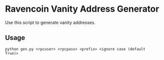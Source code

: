# Ravencoin Vanity Address Generator

Use this script to generate vanity addresses.

## Usage

```
python gen.py <rpcuser> <rpcpass> <prefix> <ignore case (default True)>
```
